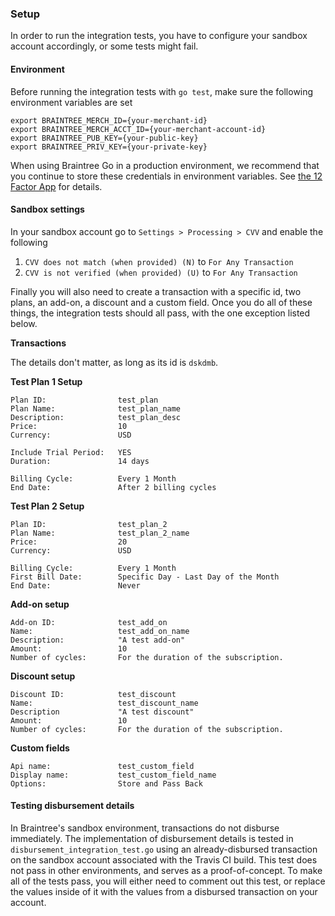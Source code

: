 ### Setup

In order to run the integration tests, you have to configure your sandbox account accordingly, or some tests might fail.

#### Environment

Before running the integration tests with `go test`, make sure the following environment variables are set

```
export BRAINTREE_MERCH_ID={your-merchant-id}
export BRAINTREE_MERCH_ACCT_ID={your-merchant-account-id}
export BRAINTREE_PUB_KEY={your-public-key}
export BRAINTREE_PRIV_KEY={your-private-key}
```

When using Braintree Go in a production environment, we recommend that you continue to store these credentials in environment variables. See [the 12 Factor App](http://www.12factor.net/config) for details.

#### Sandbox settings

In your sandbox account go to `Settings > Processing > CVV` and enable the following

  1. `CVV does not match (when provided) (N)` to `For Any Transaction`
  2. `CVV is not verified (when provided) (U)` to `For Any Transaction`

Finally you will also need to create a transaction with a specific id, two plans, an add-on, a discount and a custom field. Once you do all of these things, the integration tests should all pass, with the one exception listed below.

**Transactions**

The details don't matter, as long as its id is `dskdmb`.

**Test Plan 1 Setup**

```
Plan ID:                test_plan
Plan Name:              test_plan_name
Description:            test_plan_desc
Price:                  10
Currency:               USD

Include Trial Period:   YES
Duration:               14 days

Billing Cycle:          Every 1 Month
End Date:               After 2 billing cycles
```

**Test Plan 2 Setup**

```
Plan ID:                test_plan_2
Plan Name:              test_plan_2_name
Price:                  20
Currency:               USD

Billing Cycle:          Every 1 Month
First Bill Date:        Specific Day - Last Day of the Month
End Date:               Never
```

**Add-on setup**

```
Add-on ID:              test_add_on
Name:                   test_add_on_name
Description:            "A test add-on"
Amount:                 10
Number of cycles:       For the duration of the subscription.
```

**Discount setup**

```
Discount ID:            test_discount
Name:                   test_discount_name
Description             "A test discount"
Amount:                 10
Number of cycles:       For the duration of the subscription.
```

**Custom fields**

```
Api name:               test_custom_field
Display name:           test_custom_field_name
Options:                Store and Pass Back
```

#### Testing disbursement details

In Braintree's sandbox environment, transactions do not disburse immediately. The implementation of disbursement details is tested in `disbursement_integration_test.go` using an already-disbursed transaction on the sandbox account associated with the Travis CI build. This test does not pass in other environments, and serves as a proof-of-concept. To make all of the tests pass, you will either need to comment out this test, or replace the values inside of it with the values from a disbursed transaction on your account.
